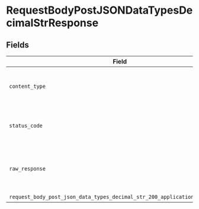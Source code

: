 # RequestBodyPostJSONDataTypesDecimalStrResponse


## Fields

| Field                                                                                                                                                     | Type                                                                                                                                                      | Required                                                                                                                                                  | Description                                                                                                                                               |
| --------------------------------------------------------------------------------------------------------------------------------------------------------- | --------------------------------------------------------------------------------------------------------------------------------------------------------- | --------------------------------------------------------------------------------------------------------------------------------------------------------- | --------------------------------------------------------------------------------------------------------------------------------------------------------- |
| `content_type`                                                                                                                                            | *str*                                                                                                                                                     | :heavy_check_mark:                                                                                                                                        | HTTP response content type for this operation                                                                                                             |
| `status_code`                                                                                                                                             | *int*                                                                                                                                                     | :heavy_check_mark:                                                                                                                                        | HTTP response status code for this operation                                                                                                              |
| `raw_response`                                                                                                                                            | [requests.Response](https://requests.readthedocs.io/en/latest/api/#requests.Response)                                                                     | :heavy_minus_sign:                                                                                                                                        | Raw HTTP response; suitable for custom response parsing                                                                                                   |
| `request_body_post_json_data_types_decimal_str_200_application_json_object`                                                                               | [Optional[RequestBodyPostJSONDataTypesDecimalStr200ApplicationJSON]](../../models/operations/requestbodypostjsondatatypesdecimalstr200applicationjson.md) | :heavy_minus_sign:                                                                                                                                        | OK                                                                                                                                                        |